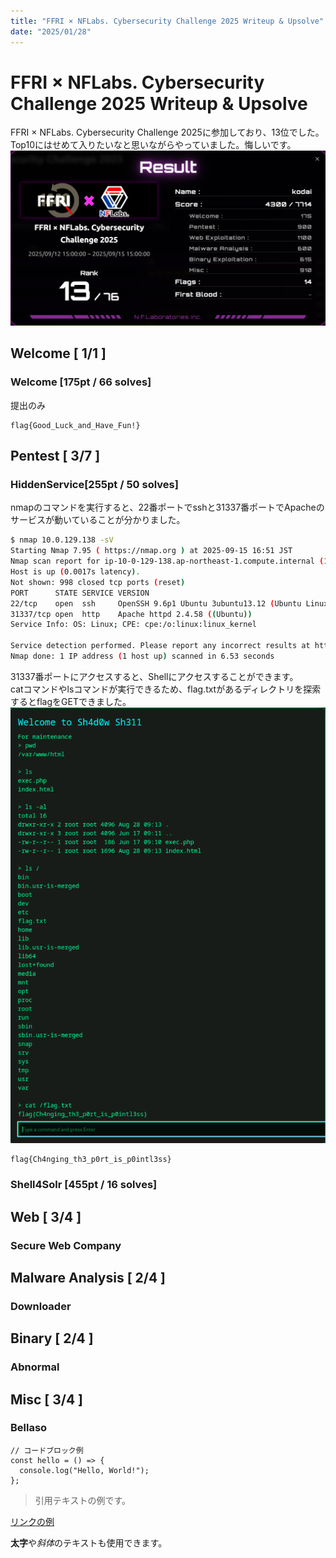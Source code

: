 ```yaml
---
title: "FFRI × NFLabs. Cybersecurity Challenge 2025 Writeup & Upsolve"
date: "2025/01/28"
---
```


# FFRI × NFLabs. Cybersecurity Challenge 2025 Writeup & Upsolve

FFRI × NFLabs. Cybersecurity Challenge 2025に参加しており、13位でした。
Top10にはせめて入りたいなと思いながらやっていました。悔しいです。
![ranking](/src/content/image/FFRI_NFLabs_ranking.png)

## Welcome [ 1/1 ]
### Welcome [175pt / 66 solves]
提出のみ<br>
```
flag{Good_Luck_and_Have_Fun!}
```

## Pentest [ 3/7 ]
### HiddenService[255pt / 50 solves]
nmapのコマンドを実行すると、22番ポートでsshと31337番ポートでApacheのサービスが動いていることが分かりました。
```bash
$ nmap 10.0.129.138 -sV
Starting Nmap 7.95 ( https://nmap.org ) at 2025-09-15 16:51 JST
Nmap scan report for ip-10-0-129-138.ap-northeast-1.compute.internal (10.0.129.138)
Host is up (0.0017s latency).
Not shown: 998 closed tcp ports (reset)
PORT      STATE SERVICE VERSION
22/tcp    open  ssh     OpenSSH 9.6p1 Ubuntu 3ubuntu13.12 (Ubuntu Linux; protocol 2.0)
31337/tcp open  http    Apache httpd 2.4.58 ((Ubuntu))
Service Info: OS: Linux; CPE: cpe:/o:linux:linux_kernel

Service detection performed. Please report any incorrect results at https://nmap.org/submit/ .
Nmap done: 1 IP address (1 host up) scanned in 6.53 seconds
```
31337番ポートにアクセスすると、Shellにアクセスすることができます。<br>
catコマンドやlsコマンドが実行できるため、flag.txtがあるディレクトリを探索するとflagをGETできました。
![Hidden_result](/src/content/image/Hidden_result.png)
```
flag{Ch4nging_th3_p0rt_is_p0intl3ss}
```
### Shell4Solr [455pt / 16 solves]

## Web [ 3/4 ]
### Secure Web Company

## Malware Analysis [ 2/4 ]
### Downloader

## Binary [ 2/4 ]
### Abnormal

## Misc [ 3/4 ]
### Bellaso

```
// コードブロック例
const hello = () => {
  console.log("Hello, World!");
};
```

> 引用テキストの例です。

[リンクの例](https://example.com)

**太字**や*斜体*のテキストも使用できます。
